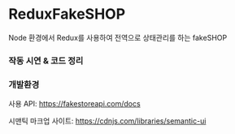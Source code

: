 # ReduxFakeSHOP
Node 환경에서 Redux를 사용하여 전역으로 상태관리를 하는 fakeSHOP

### 작동 시연 & 코드 정리 

### 개발환경
사용  API: https://fakestoreapi.com/docs

시맨틱 마크업 사이트: https://cdnjs.com/libraries/semantic-ui
